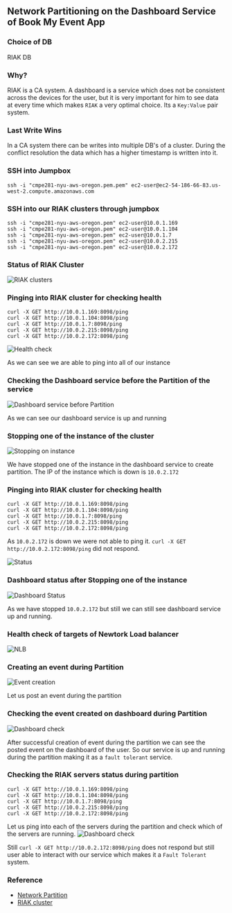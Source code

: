## Network Partitioning on the Dashboard Service of Book My Event App

### Choice of DB
RIAK DB

### Why?
RIAK is a CA system. A dashboard is a service which does not be consistent across the devices for the user, but it is very important for him to see data at every time which makes `RIAK` a very optimal choice. Its a `Key:Value` pair system.

### Last Write Wins
In a CA system there can be writes into multiple DB's of a cluster. During the conflict resolution the data which has a higher timestamp is written into it.


### SSH into Jumpbox
`ssh -i "cmpe281-nyu-aws-oregon.pem.pem" ec2-user@ec2-54-186-66-83.us-west-2.compute.amazonaws.com`

### SSH into our RIAK clusters through jumpbox
```
ssh -i "cmpe281-nyu-aws-oregon.pem" ec2-user@10.0.1.169
ssh -i "cmpe281-nyu-aws-oregon.pem" ec2-user@10.0.1.104
ssh -i "cmpe281-nyu-aws-oregon.pem" ec2-user@10.0.1.7
ssh -i "cmpe281-nyu-aws-oregon.pem" ec2-user@10.0.2.215
ssh -i "cmpe281-nyu-aws-oregon.pem" ec2-user@10.0.2.172
```

### Status of RIAK Cluster
![RIAK clusters](images/riak-network-partition/1.png)

### Pinging into RIAK cluster for checking health
```
curl -X GET http://10.0.1.169:8098/ping
curl -X GET http://10.0.1.104:8098/ping
curl -X GET http://10.0.1.7:8098/ping
curl -X GET http://10.0.2.215:8098/ping
curl -X GET http://10.0.2.172:8098/ping
```
![Health check](images/riak-network-partition/2.png)

As we can see we are able to ping into all of our instance

### Checking the Dashboard service before the Partition of the service
![Dashboard service before Partition](images/riak-network-partition/3.png)

As we can see our dashboard service is up and running

### Stopping one of the instance of the cluster
![Stopping on instance](images/riak-network-partition/4.png)

We have stopped one of the instance in the dashboard service to create partition. The IP of the instance which is down is `10.0.2.172`

### Pinging into RIAK cluster for checking health
```
curl -X GET http://10.0.1.169:8098/ping
curl -X GET http://10.0.1.104:8098/ping
curl -X GET http://10.0.1.7:8098/ping
curl -X GET http://10.0.2.215:8098/ping
curl -X GET http://10.0.2.172:8098/ping
```
As `10.0.2.172` is down we were not able to ping it.  `curl -X GET http://10.0.2.172:8098/ping` did not respond.

![Status](images/riak-network-partition/5.png)

### Dashboard status after Stopping one of the instance
![Dashboard Status](images/riak-network-partition/6.png)

As we have stopped `10.0.2.172` but still we can still see dashboard service up and running.


### Health check of targets of  Newtork Load balancer
![NLB](images/riak-network-partition/7.png)

### Creating an event during Partition
![Event creation](images/riak-network-partition/8.png)

Let us post an event during the partition

### Checking the event created on dashboard during Partition
![Dashboard check](images/riak-network-partition/9.png)

After successful creation of event during the partition we can see the posted event on the dashboard of the user. So our service is up and running during the partition making it as a `fault tolerant` service.

### Checking the RIAK servers status during partition
```
curl -X GET http://10.0.1.169:8098/ping
curl -X GET http://10.0.1.104:8098/ping
curl -X GET http://10.0.1.7:8098/ping
curl -X GET http://10.0.2.215:8098/ping
curl -X GET http://10.0.2.172:8098/ping
```

Let us ping into each of the servers during the partition and check which of the servers are running.
![Dashboard check](images/riak-network-partition/10.png)

Still `curl -X GET http://10.0.2.172:8098/ping` does not respond but still user able to interact with our service which makes it a `Fault Tolerant` system. 


### Reference
- [Network Partition](https://gerardnico.com/data/distributed/network_partition)
- [RIAK cluster](https://docs.riak.com/riak/kv/latest/using/running-a-cluster/index.html)





